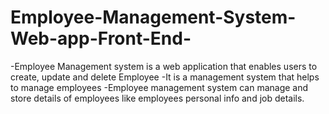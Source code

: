 # Employee-Management-System-Web-app-Front-End-
-Employee Management system is a web application that enables users to create, update and delete Employee
-It is a management system that helps to manage employees 
-Employee management system can manage and store details of employees like employees personal info and job details.
